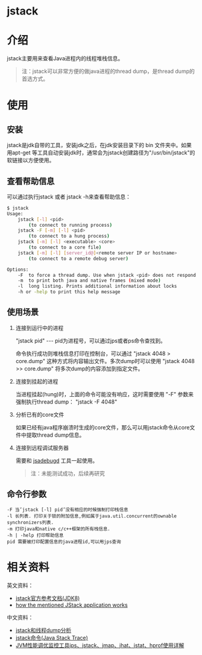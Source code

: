jstack
=========

# 介绍

jstack主要用来查看Java进程内的线程堆栈信息。

> 注：jstack可以非常方便的做java进程的thread dump，是thread dump的首选方式。

# 使用

## 安装

jstack是jdk自带的工具，安装jdk之后，在jdk安装目录下的 bin 文件夹中。如果用apt-get 等工具自动安装jdk时，通常会为jstack创建路径为"/usr/bin/jstack"的软链接以方便使用。

## 查看帮助信息

可以通过执行jstack 或者 jstack -h来查看帮助信息：

```bash
$ jstack
Usage:
    jstack [-l] <pid>
        (to connect to running process)
    jstack -F [-m] [-l] <pid>
        (to connect to a hung process)
    jstack [-m] [-l] <executable> <core>
        (to connect to a core file)
    jstack [-m] [-l] [server_id@]<remote server IP or hostname>
        (to connect to a remote debug server)

Options:
    -F  to force a thread dump. Use when jstack <pid> does not respond (process is hung)
    -m  to print both java and native frames (mixed mode)
    -l  long listing. Prints additional information about locks
    -h or -help to print this help message
```

## 使用场景

1. 连接到运行中的进程

	"jstack pid" --- pid为进程号，可以通过jps或者ps命令查找到。

	命令执行成功则堆栈信息打印在控制台，可以通过 "jstack 4048 > core.dump" 这种方式将内容输出文件。多次dump时可以使用 "jstack 4048 >> core.dump" 将多次dump的内容添加到指定文件。

2. 连接到挂起的进程

	当进程挂起(hung)时，上面的命令可能没有响应，这时需要使用 "-F" 参数来强制执行thread dump： "jstack -F 4048"

3. 分析已有的core文件

	如果已经有java程序崩溃时生成的core文件，那么可以用jstack命令从core文件中提取thread dump信息。

4. 连接到远程调试服务器

	需要和 [jsadebugd](https://docs.oracle.com/javase/8/docs/technotes/tools/windows/jsadebugd.html#BHBHHJCA) 工具一起使用。

    > 注：未能测试成功，后续再研究

## 命令行参数

    -F 当’jstack [-l] pid’没有相应的时候强制打印栈信息
    -l 长列表. 打印关于锁的附加信息,例如属于java.util.concurrent的ownable synchronizers列表.
    -m 打印java和native c/c++框架的所有栈信息.
    -h | -help 打印帮助信息
    pid 需要被打印配置信息的java进程id,可以用jps查询

# 相关资料

英文资料：

- [jstack官方参考文档(JDK8)](https://docs.oracle.com/javase/8/docs/technotes/tools/windows/jstack.html)
- [how the mentioned JStack application works](http://grepcode.com/file/repository.grepcode.com/java/root/jdk/openjdk/6-b27/sun/tools/jstack/JStack.java)

中文资料：

- [jstack和线程dump分析](http://jameswxx.iteye.com/blog/1041173)
- [jstack命令(Java Stack Trace)](http://blog.csdn.net/fenglibing/article/details/6411940)
- [JVM性能调优监控工具jps、jstack、jmap、jhat、jstat、hprof使用详解](http://my.oschina.net/feichexia/blog/196575)